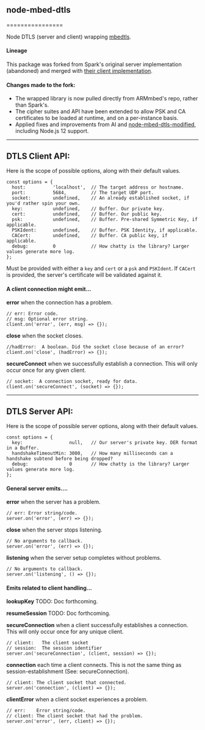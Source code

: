 ## node-mbed-dtls
================

Node DTLS (server and client) wrapping [mbedtls](https://github.com/ARMmbed/mbedtls).

#### Lineage
This package was forked from Spark's original server implementation (abandoned) and merged with [their client implementation](https://github.com/spark/node-mbed-dtls-client).

#### Changes made to the fork:
* The wrapped library is now pulled directly from ARMmbed's repo, rather than Spark's. 
* The cipher suites and API have been extended to allow PSK and CA certificates to be loaded at runtime, and on a per-instance basis.
* Applied fixes and improvements from AI and [node-mbed-dtls-modified](https://www.npmjs.com/package/node-mbed-dtls-modified), including Node.js 12 support.

--------------

## DTLS Client API:

Here is the scope of possible options, along with their default values.

    const options = {
      host:          'localhost',  // The target address or hostname.
      port:          5684,         // The target UDP port.
      socket:        undefined,    // An already established socket, if you'd rather spin your own.
      key:           undefined,    // Buffer. Our private key.
      cert:          undefined,    // Buffer. Our public key.
      psk:           undefined,    // Buffer. Pre-shared Symmetric Key, if applicable.
      PSKIdent:      undefined,    // Buffer. PSK Identity, if applicable.
      CACert:        undefined,    // Buffer. CA public key, if applicable.
      debug:         0             // How chatty is the library? Larger values generate more log.
    };

Must be provided with either a `key` and `cert` or a `psk` and `PSKIdent`. 
If `CACert` is provided, the server's certificate will be validated against it.

#### A client connection might emit...

**error** when the connection has a problem.

    // err: Error code.
    // msg: Optional error string.
    client.on('error', (err, msg) => {});


**close** when the socket closes.

    //hadError:  A boolean. Did the socket close because of an error?
    client.on('close', (hadError) => {});


**secureConnect** when we successfully establish a connection. This will only occur once for any given client.

    // socket:  A connection socket, ready for data.
    client.on('secureConnect', (socket) => {});


--------------

## DTLS Server API:
Here is the scope of possible server options, along with their default values.

    const options = {
      key:                 null,   // Our server's private key. DER format in a Buffer.
      handshakeTimeoutMin: 3000,   // How many milliseconds can a handshake subtend before being dropped?
      debug:               0       // How chatty is the library? Larger values generate more log.
    };


#### General server emits....

**error** when the server has a problem.

    // err: Error string/code.
    server.on('error', (err) => {});


**close** when the server stops listening.

    // No arguments to callback.
    server.on('error', (err) => {});


**listening** when the server setup completes without problems.

    // No arguments to callback.
    server.on('listening', () => {});


#### Emits related to client handling...

**lookupKey** TODO: Doc forthcoming.

**resumeSession** TODO: Doc forthcoming.

**secureConnection** when a client successfully establishes a connection. This will only occur once for any unique client.

    // client:   The client socket
    // session:  The session identifier
    server.on('secureConnection', (client, session) => {});


**connection** each time a client connects. This is not the same thing as session-establishment (See: secureConnection).

    // client: The client socket that connected.
    server.on('connection', (client) => {});


**clientError** when a client socket experiences a problem.

    // err:    Error string/code.
    // client: The client socket that had the problem.
    server.on('error', (err, client) => {});
